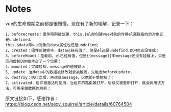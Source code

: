 # Notes
vue的生命周期之前都是很懵懂，现在有了新的理解，记录一下：

	1、beforecreate：组件刚刚被创建，this.$el即创建vue对象的时候el属性指向的对象还是undefined，
	this.$data即vue对象的data属性也还是undefind;
	2、created：组件创建完毕，data已经有值了，但是el还是undefind,DOM也还没生成；
	3、beforeMount：挂载前，el已经有值，但是{{message}}中message还没有挂载上，只是应用虚拟DOM技术占了一个位置；
	4、mounted：完成挂载，message的值被赋上；
	5、update：当data中的数据被修改就会被触发，先触发beforeUpdate；
	6、destroy：执行之后，再改变message，DOM就不受控制了；
	7、activated：组件被激活时使用，当组件的路由被打开，后续又被重新打开，就会调用该方法，可用来做数据的刷新；

原文链接如下，感谢作者：
https://blog.csdn.net/sexy_squirrel/article/details/60764504
